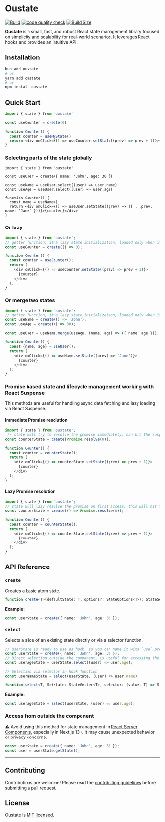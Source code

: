 
# Oustate

[![Build](https://github.com/samuelgjabel/oustate/actions/workflows/build.yml/badge.svg)](https://github.com/samuelgjabel/oustate/actions/workflows/build.yml)
[![Code quality check](https://github.com/samuelgjabel/oustate/actions/workflows/code-check.yml/badge.svg)](https://github.com/samuelgjabel/oustate/actions/workflows/code-check.yml)
[![Build Size](https://img.shields.io/bundlephobia/minzip/oustate?label=Bundle%20size)](https://bundlephobia.com/result?p=oustate)

**Oustate** is a small, fast, and robust React state management library focused on simplicity and scalability for real-world scenarios. It leverages React hooks and provides an intuitive API.

## Installation

```bash
bun add oustate
# or
yarn add oustate
# or
npm install oustate
```

## Quick Start

```typescript
import { state } from 'oustate'

const useCounter = create(0)

function Counter() {
  const counter = useMyState()
  return <div onClick={() => useCounter.setState((prev) => prev + 1)}>{counter}</div>
}
```

### Selecting parts of the state globally
```tsx
import { state } from 'oustate'

const useUser = create({ name: 'John', age: 30 })

const useName = useUser.select((user) => user.name)
const useAge = useUser.select((user) => user.age)

function Counter() {
  const name = useName()
  return <div onClick={() => useUser.setState((prev) => ({ ...prev, name: 'Jane' }))}>{counter}</div>
}
```

### Or lazy
```typescript
import { state } from 'oustate';
// getter function, it'a lazy state initialization, loaded only when it's accessed
const useCounter = create(() => 0); 

function Counter() {
  const counter = useCounter();
  return (
    <div onClick={() => useCounter.setState((prev) => prev + 1)}>
      {counter}
    </div>
  );
}
```


### Or merge two states
```typescript
import { state } from 'oustate';
// getter function, it'a lazy state initialization, loaded only when it's accessed
const useName = create(() => 'John');
const useAge = create(() => 30);

const useUser = useName.merge(useAge, (name, age) => ({ name, age }));

function Counter() {
  const {name, age} = useUser();
  return (
    <div onClick={() => useName.setState((prev) => 'Jane')}>
      {counter}
    </div>
  );
}
```


### Promise based state and lifecycle management working with React Suspense
This methods are useful for handling async data fetching and lazy loading via React Suspense.

#### Immediate Promise resolution
```typescript
import { state } from 'oustate';
 // state will try to resolve the promise immediately, can hit the suspense boundary
const counterState = create(Promise.resolve(0));

function Counter() {
  const counter = counterState();
  return (
    <div onClick={() => counterState.setState((prev) => prev + 1)}>
      {counter}
    </div>
  );
}
```

#### Lazy Promise resolution
```typescript
import { state } from 'oustate';
// state will lazy resolve the promise on first access, this will hit the suspense boundary if the first access is from component and via `counterState.getState()` method
const counterState = create(() => Promise.resolve(0)); 

function Counter() {
  const counter = counterState();
  return (
    <div onClick={() => counterState.setState((prev) => prev + 1)}>
      {counter}
    </div>
  );
}
```


## API Reference

### `create`

Creates a basic atom state.

```typescript
function create<T>(defaultState: T, options?: StateOptions<T>): StateSetter<T>;
```

**Example:**

```typescript
const userState = create({ name: 'John', age: 30 });
```

### `select`

Selects a slice of an existing state directly or via a selector function.

```typescript
// userState is ready to use as hook, so you can name it with `use` prefix
const userState = create({ name: 'John', age: 30 });
// Direct selection outside the component, is useful for accessing the slices of the state in multiple components
const userAgeState = userState.select((user) => user.age);

// Selection via selector in hook function
const userNameState = select(userState, (user) => user.name);
```

```typescript
function select<T, S>(state: StateGetter<T>, selector: (value: T) => S, isEqual?: IsEqual<S>): StateGetter<S>;
```

**Example:**

```typescript
const userAgeState = select(userState, (user) => user.age);
```



### Access from outside the component
:warning: Avoid using this method for state management in [React Server Components](https://github.com/reactjs/rfcs/blob/main/text/0188-server-components.md), especially in Next.js 13+. It may cause unexpected behavior or privacy concerns.
```typescript
const userState = create({ name: 'John', age: 30 });
const user = userState.getState();
```
---

## Contributing

Contributions are welcome! Please read the [contributing guidelines](CONTRIBUTING.md) before submitting a pull request.

## License

Oustate is [MIT licensed](LICENSE).
